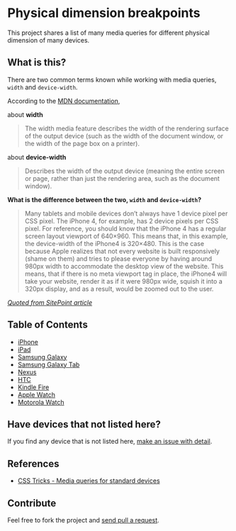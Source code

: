 # Physical dimension breakpoints

This project shares a list of many media queries for different physical dimension of many devices.

## What is this?

There are two common terms known while working with media queries, `width` and `device-width`.

According to the [MDN documentation](https://developer.mozilla.org/en-US/docs/Web/CSS/Media_Queries),

about **width**

> The width media feature describes the width of the rendering surface of the output device (such as the width of the document window, or the width of the page box on a printer).

about **device-width**

> Describes the width of the output device (meaning the entire screen or page, rather than just the rendering area, such as the document window).

**What is the difference between the two, `width` and `device-width`?**

> Many tablets and mobile devices don’t always have 1 device pixel per CSS pixel. The iPhone 4, for example, has 2 device pixels per CSS pixel. For reference, you should know that the iPhone 4 has a regular screen layout viewport of 640×960. This means that, in this example, the device-width of the iPhone4 is 320×480. This is the case because Apple realizes that not every website is built responsively (shame on them) and tries to please everyone by having around 980px width to accommodate the desktop view of the website. This means, that if there is no meta viewport tag in place, the iPhone4 will take your website, render it as if it were 980px wide, squish it into a 320px display, and as a result, would be zoomed out to the user.

[*Quoted from SitePoint article*](http://www.sitepoint.com/media-queries-width-vs-device-width/)

## Table of Contents

* [iPhone](iphone)
* [iPad](ipad)
* [Samsung Galaxy](samsung-galaxy)
* [Samsung Galaxy Tab](samsung-galaxy-tab)
* [Nexus](nexus)
* [HTC](htc)
* [Kindle Fire](kindle-fire)
* [Apple Watch](apple-watch)
* [Motorola Watch](moto-watch)


## Have devices that not listed here?

If you find any device that is not listed here, [make an issue with detail](https://github.com/petehouston/physical-dimension-breakpoints/issues).

## References

* [CSS Tricks - Media queries for standard devices](https://css-tricks.com/snippets/css/media-queries-for-standard-devices/)

## Contribute

Feel free to fork the project and [send pull a request](https://github.com/petehouston/physical-dimension-breakpoints/pulls).
